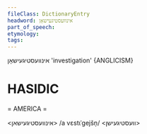 ```yaml
---
fileClass: DictionaryEntry
headword: אינוועסטיגעישאָן
part_of_speech: 
etymology: 
tags: 
---
```

אינוועסטיגעישאָן
'investigation'
{ANGLICISM}

HASIDIC
=======
= AMERICA = 

<אינוועסטיגעישאן>
/a vɛstɩˈgejšn̩/ <וועסטיגעישן>
